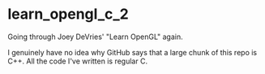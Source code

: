 # learn_opengl_c_2
Going through Joey DeVries' "Learn OpenGL" again.

I genuinely have no idea why GitHub says that a large chunk of this repo is C++.
All the code I've written is regular C.
